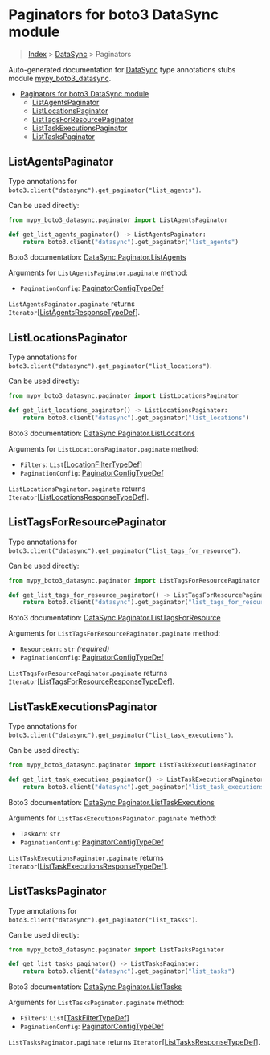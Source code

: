 # Paginators for boto3 DataSync module

> [Index](..) > [DataSync](.) > Paginators

Auto-generated documentation for
[DataSync](https://boto3.amazonaws.com/v1/documentation/api/latest/reference/services/datasync.html#DataSync)
type annotations stubs module
[mypy_boto3_datasync](https://pypi.org/project/mypy-boto3-datasync/).

- [Paginators for boto3 DataSync module](#paginators-for-boto3-datasync-module)
  - [ListAgentsPaginator](#listagentspaginator)
  - [ListLocationsPaginator](#listlocationspaginator)
  - [ListTagsForResourcePaginator](#listtagsforresourcepaginator)
  - [ListTaskExecutionsPaginator](#listtaskexecutionspaginator)
  - [ListTasksPaginator](#listtaskspaginator)

## ListAgentsPaginator

Type annotations for `boto3.client("datasync").get_paginator("list_agents")`.

Can be used directly:

```python
from mypy_boto3_datasync.paginator import ListAgentsPaginator

def get_list_agents_paginator() -> ListAgentsPaginator:
    return boto3.client("datasync").get_paginator("list_agents")
```

Boto3 documentation:
[DataSync.Paginator.ListAgents](https://boto3.amazonaws.com/v1/documentation/api/latest/reference/services/datasync.html#DataSync.Paginator.ListAgents)

Arguments for `ListAgentsPaginator.paginate` method:

- `PaginationConfig`:
  [PaginatorConfigTypeDef](./type_defs.md#paginatorconfigtypedef)

`ListAgentsPaginator.paginate` returns
`Iterator`\[[ListAgentsResponseTypeDef](./type_defs.md#listagentsresponsetypedef)\].

## ListLocationsPaginator

Type annotations for
`boto3.client("datasync").get_paginator("list_locations")`.

Can be used directly:

```python
from mypy_boto3_datasync.paginator import ListLocationsPaginator

def get_list_locations_paginator() -> ListLocationsPaginator:
    return boto3.client("datasync").get_paginator("list_locations")
```

Boto3 documentation:
[DataSync.Paginator.ListLocations](https://boto3.amazonaws.com/v1/documentation/api/latest/reference/services/datasync.html#DataSync.Paginator.ListLocations)

Arguments for `ListLocationsPaginator.paginate` method:

- `Filters`:
  `List`\[[LocationFilterTypeDef](./type_defs.md#locationfiltertypedef)\]
- `PaginationConfig`:
  [PaginatorConfigTypeDef](./type_defs.md#paginatorconfigtypedef)

`ListLocationsPaginator.paginate` returns
`Iterator`\[[ListLocationsResponseTypeDef](./type_defs.md#listlocationsresponsetypedef)\].

## ListTagsForResourcePaginator

Type annotations for
`boto3.client("datasync").get_paginator("list_tags_for_resource")`.

Can be used directly:

```python
from mypy_boto3_datasync.paginator import ListTagsForResourcePaginator

def get_list_tags_for_resource_paginator() -> ListTagsForResourcePaginator:
    return boto3.client("datasync").get_paginator("list_tags_for_resource")
```

Boto3 documentation:
[DataSync.Paginator.ListTagsForResource](https://boto3.amazonaws.com/v1/documentation/api/latest/reference/services/datasync.html#DataSync.Paginator.ListTagsForResource)

Arguments for `ListTagsForResourcePaginator.paginate` method:

- `ResourceArn`: `str` *(required)*
- `PaginationConfig`:
  [PaginatorConfigTypeDef](./type_defs.md#paginatorconfigtypedef)

`ListTagsForResourcePaginator.paginate` returns
`Iterator`\[[ListTagsForResourceResponseTypeDef](./type_defs.md#listtagsforresourceresponsetypedef)\].

## ListTaskExecutionsPaginator

Type annotations for
`boto3.client("datasync").get_paginator("list_task_executions")`.

Can be used directly:

```python
from mypy_boto3_datasync.paginator import ListTaskExecutionsPaginator

def get_list_task_executions_paginator() -> ListTaskExecutionsPaginator:
    return boto3.client("datasync").get_paginator("list_task_executions")
```

Boto3 documentation:
[DataSync.Paginator.ListTaskExecutions](https://boto3.amazonaws.com/v1/documentation/api/latest/reference/services/datasync.html#DataSync.Paginator.ListTaskExecutions)

Arguments for `ListTaskExecutionsPaginator.paginate` method:

- `TaskArn`: `str`
- `PaginationConfig`:
  [PaginatorConfigTypeDef](./type_defs.md#paginatorconfigtypedef)

`ListTaskExecutionsPaginator.paginate` returns
`Iterator`\[[ListTaskExecutionsResponseTypeDef](./type_defs.md#listtaskexecutionsresponsetypedef)\].

## ListTasksPaginator

Type annotations for `boto3.client("datasync").get_paginator("list_tasks")`.

Can be used directly:

```python
from mypy_boto3_datasync.paginator import ListTasksPaginator

def get_list_tasks_paginator() -> ListTasksPaginator:
    return boto3.client("datasync").get_paginator("list_tasks")
```

Boto3 documentation:
[DataSync.Paginator.ListTasks](https://boto3.amazonaws.com/v1/documentation/api/latest/reference/services/datasync.html#DataSync.Paginator.ListTasks)

Arguments for `ListTasksPaginator.paginate` method:

- `Filters`: `List`\[[TaskFilterTypeDef](./type_defs.md#taskfiltertypedef)\]
- `PaginationConfig`:
  [PaginatorConfigTypeDef](./type_defs.md#paginatorconfigtypedef)

`ListTasksPaginator.paginate` returns
`Iterator`\[[ListTasksResponseTypeDef](./type_defs.md#listtasksresponsetypedef)\].
